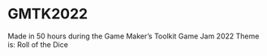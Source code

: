 # GMTK2022

Made in 50 hours during the Game Maker’s Toolkit Game Jam 2022
Theme is: Roll of the Dice
	
